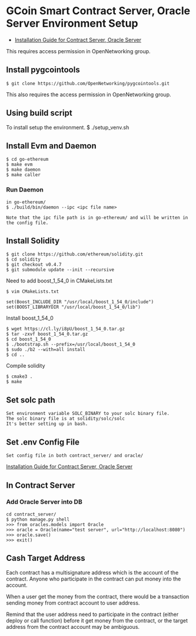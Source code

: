 # GCoin Smart Contract Server, Oracle Server Environment Setup

- [Installation Guide for Contract Server, Oracle Server](https://github.com/OpenNetworking/Smart-Contract/wiki)

This requires access permission in OpenNetworking group.

## Install pygcointools
    $ git clone https://github.com/OpenNetworking/pygcointools.git

This also requires the access permission in OpenNetworking group.

## Using build script
To install setup the environment.
    $ ./setup_venv.sh

## Install Evm and Daemon
    $ cd go-ethereum
    $ make evm
    $ make daemon
    $ make caller
### Run Daemon
    in go-ethereum/
    $ ./build/bin/daemon --ipc <ipc file name>
    
    Note that the ipc file path is in go-ethereum/ and will be written in the config file.

## Install Solidity
    $ git clone https://github.com/ethereum/solidity.git
    $ cd solidity
    $ git checkout v0.4.7
    $ git submodule update --init --recursive

Need to add boost_1_54_0 in CMakeLists.txt

    $ vim CMakeLists.txt

    set(Boost_INCLUDE_DIR "/usr/local/boost_1_54_0/include")
    set(BOOST_LIBRARYDIR "/usr/local/boost_1_54_0/lib")

Install boost_1_54_0

    $ wget https://cl.ly/i8pU/boost_1_54_0.tar.gz
    $ tar -zxvf boost_1_54_0.tar.gz
    $ cd boost_1_54_0
    $ ./bootstrap.sh --prefix=/usr/local/boost_1_54_0
    $ sudo ./b2 --with=all install
    $ cd ..

Compile solidity

    $ cmake3 .
    $ make

## Set solc path
    Set environment variable SOLC_BINARY to your solc binary file.
    The solc binary file is at solidity/solc/solc
    It's better setting up in bash.
    
## Set .env Config File
    Set config file in both contract_server/ and oracle/
[Installation Guide for Contract Server, Oracle Server](https://github.com/OpenNetworking/Smart-Contract/wiki)

## In Contract Server

### Add Oracle Server into DB
    cd contract_server/
    $ python manage.py shell
    >>> from oracles.models import Oracle
    >>> oracle = Oracle(name="test server", url="http://localhost:8080")
    >>> oracle.save()
    >>> exit()
    

## Cash Target Address
Each contract has a multisignature address which is the account of the contract. Anyone who participate in the contract can put money into the account.  
  
When a user get the money from the contract, there would be a transaction sending money from contract account to user address.  
  
Remind that the user address need to participate in the contract (either deploy or call function) before it get money from the contract, or the target address from the contract account may be ambiguous.
